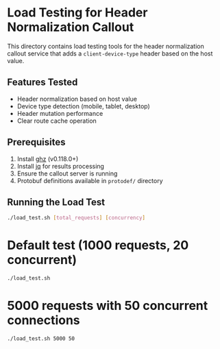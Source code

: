 # Load Testing for Header Normalization Callout

This directory contains load testing tools for the header normalization callout service that adds a `client-device-type` header based on the host value.

## Features Tested
- Header normalization based on host value
- Device type detection (mobile, tablet, desktop)
- Header mutation performance
- Clear route cache operation

## Prerequisites

1. Install [ghz](https://ghz.sh) (v0.118.0+)
2. Install [jq](https://stedolan.github.io/jq/) for results processing
3. Ensure the callout server is running
4. Protobuf definitions available in `protodef/` directory

## Running the Load Test

```bash
./load_test.sh [total_requests] [concurrency]
```

# Default test (1000 requests, 20 concurrent)
```bash
./load_test.sh
```

# 5000 requests with 50 concurrent connections
```bash
./load_test.sh 5000 50
```